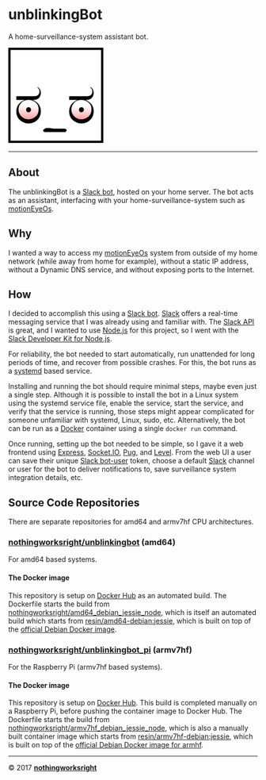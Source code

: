 # unblinkingBot  

A home-surveillance-system assistant bot.  

![Logo](img/unblinkingbot_192x192.png)  

___

## About  

The unblinkingBot is a [Slack bot](https://api.slack.com/bot-users), hosted on your home server. The bot acts as an assistant, interfacing with your home-surveillance-system such as [motionEyeOs](https://github.com/ccrisan/motioneyeos/wiki).  

## Why  

I wanted a way to access my [motionEyeOs](https://github.com/ccrisan/motioneyeos/wiki) system from outside of my home network (while away from home for example), without a static IP address, without a Dynamic DNS service, and without exposing ports to the Internet.  

## How  

I decided to accomplish this using a [Slack bot](https://api.slack.com/bot-users). [Slack](https://slack.com/) offers a real-time messaging service that I was already using and familiar with. The [Slack API](https://api.slack.com/) is great, and I wanted to use [Node.js](https://github.com/nodejs) for this project, so I went with the [Slack Developer Kit for Node.js](https://slackapi.github.io/node-slack-sdk/).  

For reliability, the bot needed to start automatically, run unattended for long periods of time, and recover from possible crashes. For this, the bot runs as a [systemd](https://github.com/systemd/systemd) based service.  

Installing and running the bot should require minimal steps, maybe even just a single step. Although it is possible to install the bot in a Linux system using the systemd service file, enable the service, start the service, and verify that the service is running, those steps might appear complicated for someone unfamiliar with systemd, Linux, sudo, etc. Alternatively, the bot can be run as a [Docker](https://github.com/docker) container using a single ```docker run``` command. 

Once running, setting up the bot needed to be simple, so I gave it a web frontend using [Express](https://github.com/expressjs/express/), [Socket.IO](https://github.com/socketio/socket.io), [Pug](https://github.com/pugjs/pug), and [Level](https://github.com/Level/level). From the web UI a user can save their unique [Slack bot-user](https://api.slack.com/bot-users) token, choose a default [Slack](https://slack.com/) channel or user for the bot to deliver notifications to, save surveillance system integration details, etc.  

## Source Code Repositories  

There are separate repositories for amd64 and armv7hf CPU architectures.  

### [nothingworksright/unblinkingbot](https://github.com/nothingworksright/unblinkingbot) (amd64)  

For amd64 based systems.  

#### The Docker image  

This repository is setup on [Docker Hub](https://hub.docker.com/r/nothingworksright/unblinkingbot/) as an automated build. The Dockerfile starts the build from [nothingworksright/amd64_debian_jessie_node](https://hub.docker.com/r/nothingworksright/amd64_debian_jessie_node/), which is itself an automated build which starts from [resin/amd64-debian:jessie](https://hub.docker.com/r/resin/amd64-debian/), which is built on top of the [official Debian Docker image](https://hub.docker.com/_/debian/).  

### [nothingworksright/unblinkingbot_pi](https://github.com/nothingworksright/unblinkingbot_pi) (armv7hf)  

For the Raspberry Pi (armv7hf based systems).  

#### The Docker image  

This repository is setup on [Docker Hub](https://hub.docker.com/r/nothingworksright/unblinkingbot_pi/). This build is completed manually on a Raspberry Pi, before pushing the container image to Docker Hub. The Dockerfile starts the build from [nothingworksright/armv7hf_debian_jessie_node](https://hub.docker.com/r/nothingworksright/armv7hf_debian_jessie_node/), which is also a manually built container image which starts from [resin/armv7hf-debian:jessie](https://hub.docker.com/r/resin/armv7hf-debian/), which is built on top of the [official Debian Docker image for armhf](https://hub.docker.com/r/armhf/debian/).  

___

&copy; 2017 [__nothingworksright__](https://github.com/nothingworksright)  
